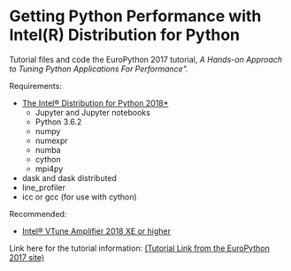 # Getting Python Performance with Intel(R) Distribution for Python
Tutorial files and code the EuroPython 2017 tutorial, _A Hands-on Approach to Tuning Python Applications For Performance"._

Requirements:
- [The Intel® Distribution for Python 2018\*](https://software.intel.com/en-us/distribution-for-python)
  - Jupyter and Jupyter notebooks
  - Python 3.6.2
  - numpy
  - numexpr
  - numba
  - cython
  - mpi4py
- dask and dask distributed
- line_profiler
- icc or gcc (for use with cython)

Recommended:
- [Intel® VTune Amplifier 2018 XE or higher](https://software.intel.com/en-us/intel-vtune-amplifier-xe/)

Link here for the tutorial information: [(Tutorial Link from the EuroPython 2017 site)](https://ep2017.europython.eu/conference/talks/a-hands-on-approach-to-tuning-python-applications-for-performance)
